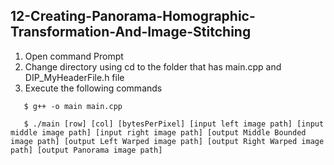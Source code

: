 ## 12-Creating-Panorama-Homographic-Transformation-And-Image-Stitching

1. Open command Prompt
2. Change directory using cd to the folder that has main.cpp and DIP_MyHeaderFile.h file
3. Execute the following commands 

```
   $ g++ -o main main.cpp 
   
   $ ./main [row] [col] [bytesPerPixel] [input left image path] [input middle image path] [input right image path] [output Middle Bounded image path] [output Left Warped image path] [output Right Warped image path] [output Panorama image path]
```